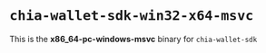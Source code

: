 # `chia-wallet-sdk-win32-x64-msvc`

This is the **x86_64-pc-windows-msvc** binary for `chia-wallet-sdk`
